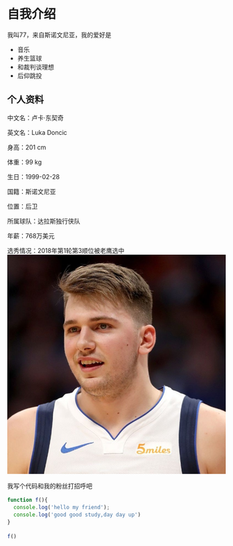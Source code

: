 # 自我介绍
我叫77，来自斯诺文尼亚，我的爱好是

* 音乐
* 养生篮球
* 和裁判谈理想
* 后仰跳投

##   个人资料

中文名：卢卡·东契奇

英文名：Luka Doncic

身高：201 cm

体重：99 kg

生日：1999-02-28

国籍：斯诺文尼亚

位置：后卫

所属球队：达拉斯独行侠队    

年薪：768万美元

选秀情况：2018年第1轮第3顺位被老鹰选中
![77帅照](77.jpg)

我写个代码和我的粉丝打招呼吧
```javascript
function f(){
  console.log('hello my friend');
  console.log('good good study,day day up')
}

f()
```